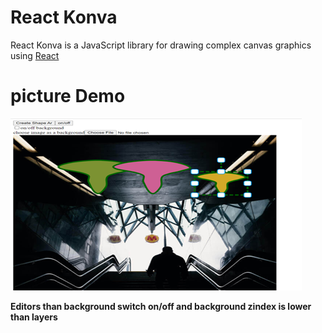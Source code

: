 # React Konva

React Konva is a JavaScript library for drawing complex canvas graphics using [React](https://reactjs.org/)

# picture Demo

![Demo](./img.png)


**Editors than background switch on/off and background zindex is lower than layers**

